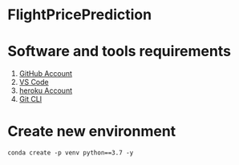 # FlightPricePrediction

# Software and tools requirements

1. [GitHub Account](https://github.com/ARPITA-VM/FlightPricePrediction)
2. [VS Code](https://code.visualstudio.com/)
3. [heroku Account](https://heroku.com)
4. [Git CLI](https://git-scm.com/book/en/v2/Getting-Started-The-Command-Line)

# Create new environment

```
conda create -p venv python==3.7 -y
```
